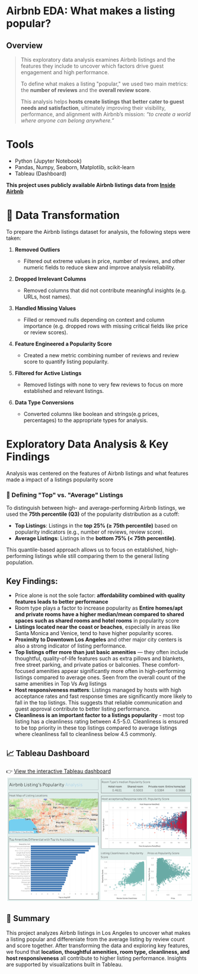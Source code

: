 # Airbnb EDA: What makes a listing popular?
## Overview
> This exploratory data analysis examines Airbnb listings and the features they include to uncover which factors drive guest engagement and high performance.  
>  
> To define what makes a listing "popular," we used two main metrics: the **number of reviews** and the **overall review score**.  
>  
> This analysis helps **hosts create listings that better cater to guest needs and satisfaction**, ultimately improving their visibility, performance, and alignment with Airbnb’s mission: *“to create a world where anyone can belong anywhere.”*

# Tools 
- Python (Jupyter Notebook)
- Pandas, Numpy, Seaborn, Matplotlib, scikit-learn
- Tableau (Dashboard)
  
**This project uses publicly available Airbnb listings data from [Inside Airbnb](http://insideairbnb.com/get-the-data.html)**

# 🧹 Data Transformation

To prepare the Airbnb listings dataset for analysis, the following steps were taken:

1. **Removed Outliers**  
   - Filtered out extreme values in price, number of reviews, and other numeric fields to reduce skew and improve analysis reliability.

2. **Dropped Irrelevant Columns**  
   - Removed columns that did not contribute meaningful insights (e.g. URLs, host names).

3. **Handled Missing Values**  
   - Filled or removed nulls depending on context and column importance (e.g. dropped rows with missing critical fields like price or review scores).

4. **Feature Engineered a Popularity Score**  
   - Created a new metric combining number of reviews and review score to quantify listing popularity.

5. **Filtered for Active Listings**  
   - Removed listings with none to very few reviews to focus on more established and relevant listings.

6. **Data Type Conversions**  
   - Converted columns like boolean and strings(e.g prices, percentages) to the appropriate types for analysis.
# Exploratory Data Analysis & Key Findings
Analysis was centered on the features of Airbnb listings and what features made a impact of a listings popularity score
### 🎯 Defining "Top" vs. "Average" Listings

To distinguish between high- and average-performing Airbnb listings, we used the **75th percentile (Q3)** of the popularity distribution as a cutoff:

- **Top Listings**: Listings in the **top 25% (≥ 75th percentile)** based on popularity indicators (e.g., number of reviews, review score).
- **Average Listings**: Listings in the **bottom 75% (< 75th percentile)**.

This quantile-based approach allows us to focus on established, high-performing listings while still comparing them to the general listing population.
## Key Findings:
- Price alone is not the sole factor: **affordability combined with quality features leads to better performance**
- Room type plays a factor to increase popularity as **Entire homes/apt and private rooms have a higher median/mean compared to shared spaces such as shared rooms and hotel rooms** in popularity score
- **Listings located near the coast or beaches**, especially in areas like Santa Monica and Venice, tend to have higher popularity scores.
- **Proximity to Downtown Los Angeles** and other major city centers is also a strong indicator of listing performance.
- **Top listings offer more than just basic amenities** — they often include thoughtful, quality-of-life features such as extra pillows and blankets, free street parking, and private patios or balconies. These comfort-focused amenities appear significantly more often in high-performing listings compared to average ones. Seen from the overall count of the same amenities in Top Vs Avg listings
- **Host responsiveness matters**: Listings managed by hosts with high acceptance rates and fast response times are significantly more likely to fall in the top listings. This suggests that reliable communication and guest approval contribute to better listing performance.
-  **Cleanliness is an important factor to a listings popularity** - most top listing has a cleanliness rating between 4.5-5.0. Cleanliness is ensured to be top priority in these top listings compared to average listings where cleanliness fall to cleanliness below 4.5 commonly.

## 📈 Tableau Dashboard

👉 [View the interactive Tableau dashboard](https://public.tableau.com/views/AirBnbEDA/Dashboard1?:language=en-US&publish=yes&:sid=&:redirect=auth&:display_count=n&:origin=viz_share_link)
![Tableau Dashboard Preview](AirbnbDashboard.png)

## 📝 Summary

This project analyzes Airbnb listings in Los Angeles to uncover what makes a listing popular and differeniate from the average listing by review count and score together. After transforming the data and exploring key features, we found that **location, thoughtful amenities, room type, cleanliness, and host responsiveness** all contribute to higher listing performance. Insights are supported by visualizations built in Tableau.

